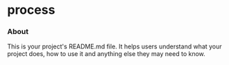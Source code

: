 process
=======

### About

This is your project's README.md file. It helps users understand what your
project does, how to use it and anything else they may need to know.